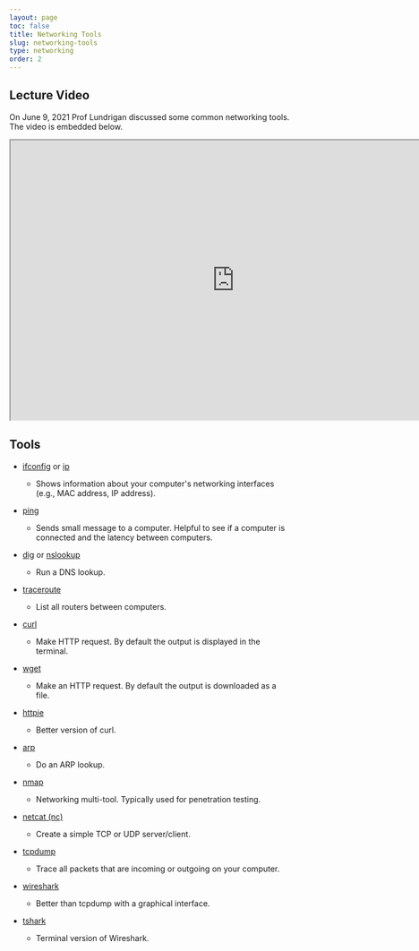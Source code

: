 ```yaml
---
layout: page
toc: false
title: Networking Tools
slug: networking-tools
type: networking
order: 2
---
```


## Lecture Video
On June 9, 2021 Prof Lundrigan discussed some common networking tools. The video is embedded below. 

<iframe width="800" height="500" allow="fullscreen" src="https://www.youtube.com/embed/r-z62olDMQM"> </iframe>

## Tools

- [ifconfig](https://linux.die.net/man/8/ifconfig) or [ip](https://linux.die.net/man/8/ip)
  - Shows information about your computer's networking interfaces (e.g., MAC address, IP address).

- [ping](https://linux.die.net/man/8/ping)
  - Sends small message to a computer. Helpful to see if a computer is connected and the latency between computers.

- [dig](https://linux.die.net/man/1/dig) or [nslookup](https://linux.die.net/man/1/nslookup)
  - Run a DNS lookup.

- [traceroute](https://linux.die.net/man/8/traceroute)
  - List all routers between computers.

- [curl](https://curl.se)
  - Make HTTP request. By default the output is displayed in the terminal.

- [wget](https://www.gnu.org/software/wget/)
  - Make an HTTP request. By default the output is downloaded as a file.

- [httpie](https://httpie.io)
  - Better version of curl.

- [arp](https://www.man7.org/linux/man-pages/man8/arp.8.html)
  - Do an ARP lookup.

- [nmap](https://nmap.org)
  - Networking multi-tool. Typically used for penetration testing.

- [netcat (nc)](http://netcat.sourceforge.net)
  - Create a simple TCP or UDP server/client. 

- [tcpdump](https://www.tcpdump.org)
  - Trace all packets that are incoming or outgoing on your computer.

- [wireshark](https://www.wireshark.org)
  - Better than tcpdump with a graphical interface.

- [tshark](https://www.wireshark.org/docs/man-pages/tshark.html)
  - Terminal version of Wireshark.